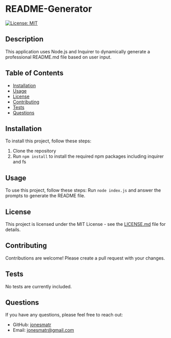 # README-Generator
[![License: MIT](https://img.shields.io/badge/License-MIT-yellow.svg)](https://opensource.org/licenses/MIT)

## Description
This application uses Node.js and Inquirer to dynamically generate a professional README.md file based on user input.

## Table of Contents
* [Installation](#installation)
* [Usage](#usage)
* [License](#license)
* [Contributing](#contributing)
* [Tests](#test)
* [Questions](#questions)


## Installation
To install this project, follow these steps:
1. Clone the repository 
2. Run `npm install` to install the required npm packages including inquirer and fs

## Usage
To use this project, follow these steps:
Run `node index.js` and answer the prompts to generate the README file.

## License
This project is licensed under the MIT License - see the [LICENSE.md](https://opensource.org/licenses/MIT) file for details.

## Contributing
Contributions are welcome! Please create a pull request with your changes.

## Tests
No tests are currently included.

## Questions
If you have any questions, please feel free to reach out:
* GitHub: [jonesmatr](https://github.com/jonesmatr)
* Email: jonesmatr@gmail.com
